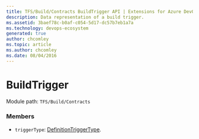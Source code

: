 ```yaml
---
title: TFS/Build/Contracts BuildTrigger API | Extensions for Azure DevOps Services
description: Data representation of a build trigger.
ms.assetid: 3baef78c-b0af-c054-5d17-dc57b7eb1a7a
ms.technology: devops-ecosystem
generated: true
author: chcomley
ms.topic: article
ms.author: chcomley
ms.date: 08/04/2016
---
```


# BuildTrigger

Module path: `TFS/Build/Contracts`

### Members

* `triggerType`: [DefinitionTriggerType](./DefinitionTriggerType.md).
